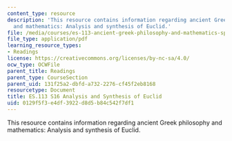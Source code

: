 ```yaml
---
content_type: resource
description: 'This resource contains information regarding ancient Greek philosophy
  and mathematics: Analysis and synthesis of Euclid.'
file: /media/courses/es-113-ancient-greek-philosophy-and-mathematics-spring-2016/0129f5f3e4df3922d8d5b84c542f7df1_MITES_113S16_Analysis.pdf
file_type: application/pdf
learning_resource_types:
- Readings
license: https://creativecommons.org/licenses/by-nc-sa/4.0/
ocw_type: OCWFile
parent_title: Readings
parent_type: CourseSection
parent_uid: 131f25a2-dbfd-a732-2276-cf45f2eb8168
resourcetype: Document
title: ES.113 S16 Analysis and Synthesis of Euclid
uid: 0129f5f3-e4df-3922-d8d5-b84c542f7df1
---
```

This resource contains information regarding ancient Greek philosophy and mathematics: Analysis and synthesis of Euclid.